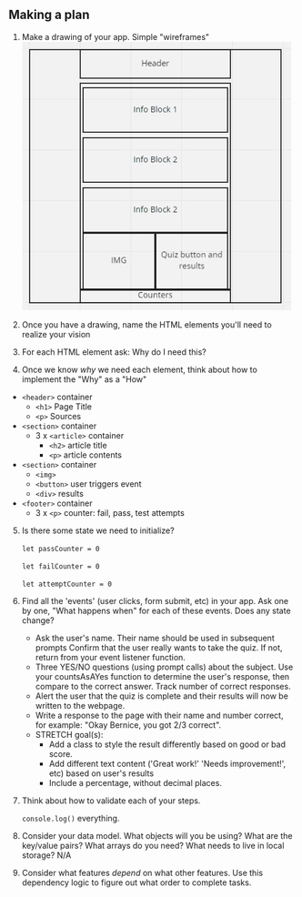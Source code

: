 ## Making a plan
1) Make a drawing of your app. Simple "wireframes"
![](assets\wireframe.JPG)

2) Once you have a drawing, name the HTML elements you'll need to realize your vision
3) For each HTML element ask: Why do I need this?
4) Once we know _why_ we need each element, think about how to implement the "Why" as a "How"
- `<header>` container
    - `<h1>` Page Title
    - `<p>` Sources
- `<section>` container
    - 3 x `<article>` container
        - `<h2>` article title
        - `<p>` article contents
- `<section>` container
    - `<img>` 
    - `<button>` user triggers event
    - `<div>` results
- `<footer>` container
    - 3 x `<p>` counter: fail, pass, test attempts

    
5) Is there some state we need to initialize?
    
    `let passCounter = 0`

    `let failCounter = 0`

    `let attemptCounter = 0`

6) Find all the 'events' (user clicks, form submit, etc) in your app. Ask one by one, "What happens when" for each of these events. Does any state change?
    - Ask the user's name. Their name should be used in subsequent prompts
Confirm that the user really wants to take the quiz. If not, return from your event listener function.
    - Three YES/NO questions (using prompt calls) about the subject. Use your countsAsAYes function to determine the user's response, then compare to the correct answer. Track number of correct responses.
    - Alert the user that the quiz is complete and their results will now be written to the webpage.
    - Write a response to the page with their name and number correct, for example: "Okay Bernice, you got 2/3 correct".
    - STRETCH goal(s):
        - Add a class to style the result differently based on good or bad score.
        - Add different text content ('Great work!' 'Needs improvement!', etc) based on user's results
        - Include a percentage, without decimal places.


7) Think about how to validate each of your steps.
    
    `console.log()` everything.

8) Consider your data model. What objects will you be using? What are the key/value pairs? What arrays do you need? What needs to live in local storage? N/A

9) Consider what features _depend_ on what other features. Use this dependency logic to figure out what order to complete tasks.




